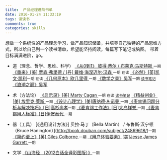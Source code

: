 ```yaml
---
title:  产品经理进阶书单
date: 2016-01-24 11:33:19
tags: 读读书
comments: true
categories: skills
---
```


想做一个系统性的产品理念学习，做产品知识储备，并培养自己独特的产品思维方式，所以给自己列一个读书清单，希望能坚持阅读，每篇写下笔记或脑图。
带着目标满满进阶，go。<!--more-->

- 道（理念、哲学、思维、科学）
[《从0到1》  彼得·蒂尔 / 布莱克·马斯特斯 ](http://book.douban.com/subject/26297606/) <code>一期</code>
[《重来》[美] 贾森·弗里德 / [丹] 戴维·海涅迈尔·汉森 ](http://book.douban.com/subject/5320866/)<code>一期</code> <code>在读</code>
[《必然》[英]凯文·凯利](http://book.douban.com/subject/26658379/)<code>一期</code> <code>在读</code>
[《几何原本》欧几里得 ](http://book.douban.com/subject/1725606/)<code>一期</code>
[《数学之美》吴军](http://book.douban.com/subject/10750155/)<code>一期</code> <code>[读书笔记]()</code>
[《浪潮之巅》吴军](http://book.douban.com/subject/6709783/)

- 术（方法论）
[《启示录》[美] Marty Cagan ](http://book.douban.com/subject/5914587/)<code>一期</code> <code>在读</code> <code>[读书笔记](http://monniya.com/2016/01/31/read-inspired/)</code>
[《精益创业》[美] 埃里克·莱斯 ](http://book.douban.com/subject/10945606/)<code>一期</code>
[《设计心理学》[美]唐纳德·A·诺曼 ](http://book.douban.com/subject/4606471/)<code>一期</code>
[《麦肯锡问题分析与解决技巧》[日]高杉尚孝](http://book.douban.com/subject/25916832/)<code>一期</code>
[《麦肯锡工作法》[日]大岛祥誉 ](http://book.douban.com/subject/25873066/)<code>一期</code>
[《麦肯锡用人标准》[日]伊贺泰代 ](http://book.douban.com/subject/26662573/)<code>一期</code>

- 器（工具）
[《通用设计方法》] 贝拉·马丁（Bella Martin） / 布鲁斯·汉宁顿（Bruce Hanington）](http://book.douban.com/subject/24869618/)<code>一期</code>
[《简约至上》[英] Giles Colborne ](http://book.douban.com/subject/5394309/)<code>一期</code>
[《用户体验要素》[美]Jesse James Garrett ](http://book.douban.com/subject/6523997/)<code>一期</code>

- 文学
[《山海经 （2012白话全译彩图版）》](http://item.jd.com/10963393.html)<code>一期</code>


